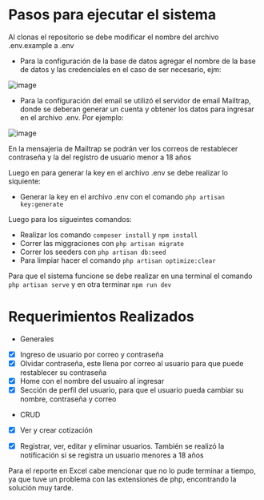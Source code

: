 # Pasos para ejecutar el sistema

  Al clonas el repositorio se debe modificar el nombre del archivo .env.example a .env
  
  - Para la configuración de la base de datos agregar el nombre de la base de datos y las credenciales en el caso de ser necesario, ejm:
  
![image](https://user-images.githubusercontent.com/123708866/224116776-6749bf6d-5fb8-41ba-8d24-c90fc7a0c6b8.png)
  
  - Para la configuración del email se utilizó el servidor de email Mailtrap, donde se deberan generar un cuenta y obtener los datos para ingresar en el archivo .env. Por ejemplo:

![image](https://user-images.githubusercontent.com/123708866/224116890-64fbc6a4-7ba8-439a-a095-547f3a3cad2f.png)
  
  En la mensajeria de Mailtrap se podrán ver los correos de restablecer contraseña y la del registro de usuario menor a 18 años
  
  Luego en para generar la key en el archivo .env se debe realizar lo siquiente:
  - Generar la key en el archivo .env con el comando `php artisan key:generate`
   
   Luego para los sigueintes comandos: 
  - Realizar los comando `composer install` y `npm install`
  - Correr las miggraciones con `php artisan migrate`
  - Correr los seeders con `php artisan db:seed`
  - Para limpiar hacer el comando `php artisan optimize:clear`
  
  Para que el sistema funcione se debe realizar en una terminal el comando `php artisan serve` y en otra terminar `npm run dev`

# Requerimientos Realizados

- Generales
- [x] Ingreso de usuario por correo y contraseña
- [x] Olvidar contraseña, este llena por correo al usuario para que puede restablecer su contraseña
- [x] Home con el nombre del usuairo al ingresar
- [x] Sección de perfil del usuario, para que el usuario pueda cambiar su nombre, contraseña y correo

- CRUD
- [x] Ver y crear cotización
- [x] Registrar, ver, editar y eliminar usuarios. También se realizó la notificación si se registra un usuario menores a 18 años


Para el reporte en Excel cabe mencionar que no lo pude terminar a tiempo, ya que tuve un problema con las extensiones de php, encontrando la solución muy tarde.
